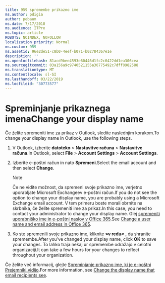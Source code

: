 ```yaml
---
title: 959 spremembe prikazno ime
ms.author: pdigia
author: pebaum
ms.date: 7/17/2018
ms.audience: ITPro
ms.topic: article
ROBOTS: NOINDEX, NOFOLLOW
localization_priority: Normal
ms.custom: 959
ms.assetid: 96e2de51-c8b0-4eef-b071-b02784367e1e
description: ''
ms.openlocfilehash: 81acd9bee4593e60446d1fc2c0422dd1ea306cea
ms.sourcegitcommit: 03a156a9c9740521155a30775492c7dff0982588
ms.translationtype: MT
ms.contentlocale: sl-SI
ms.lasthandoff: 03/22/2019
ms.locfileid: "30773577"
---
```

# <a name="change-your-display-name"></a><span data-ttu-id="ada3f-102">Spreminjanje prikaznega imena</span><span class="sxs-lookup"><span data-stu-id="ada3f-102">Change your display name</span></span>
  
<span data-ttu-id="ada3f-103">Če želite spremeniti ime za prikaz v Outlook, sledite naslednjim korakom.</span><span class="sxs-lookup"><span data-stu-id="ada3f-103">To change your display name in Outlook, use the following steps.</span></span>
  
1. <span data-ttu-id="ada3f-104">V Outlook, izberite **datoteko** \> **Nastavitve računa** \> **Nastavitve računa**.</span><span class="sxs-lookup"><span data-stu-id="ada3f-104">In Outlook, select **File** \> **Account Settings** \> **Account Settings**.</span></span>
    
2. <span data-ttu-id="ada3f-105">Izberite e-poštni račun in nato **Spremeni**.</span><span class="sxs-lookup"><span data-stu-id="ada3f-105">Select the email account and then select **Change**.</span></span>
    
    > [!NOTE]
    > <span data-ttu-id="ada3f-106">Če ne vidite možnost, da spremeni svoje prikazno ime, verjetno uporabljate Microsoft Exchangeev e-poštni račun.</span><span class="sxs-lookup"><span data-stu-id="ada3f-106">If you do not see the option to change your display name, you are probably using a Microsoft Exchange email account.</span></span> <span data-ttu-id="ada3f-107">V tem primeru boste morali obrnite na skrbnika, če želite spremeniti ime za prikaz.</span><span class="sxs-lookup"><span data-stu-id="ada3f-107">In this case, you need to contact your administrator to change your display name.</span></span> <span data-ttu-id="ada3f-108">Glej [spremeniti uporabniško ime in e-poštni naslov v Office 365](https://support.office.com/article/fb5ac074-e203-4e1f-9843-b9d1a3e03297.aspx).</span><span class="sxs-lookup"><span data-stu-id="ada3f-108">See [Change a user name and email address in Office 365](https://support.office.com/article/fb5ac074-e203-4e1f-9843-b9d1a3e03297.aspx).</span></span> 
  
3. <span data-ttu-id="ada3f-109">Ko ste spremenili svoje prikazno ime, kliknite **»v redu«** , da shranite spremembe.</span><span class="sxs-lookup"><span data-stu-id="ada3f-109">After you've changed your display name, click **OK** to save your changes.</span></span> <span data-ttu-id="ada3f-110">To lahko traja nekaj ur spremembe odražajo v celotni organizaciji.</span><span class="sxs-lookup"><span data-stu-id="ada3f-110">It can take a few hours for your changes to reflect throughout your organization.</span></span> 
    
<span data-ttu-id="ada3f-111">Če želite več informacij, glejte [Spreminjanje prikazno ime, ki je e-poštni Prejemniki vidijo](https://support.office.com/article/2b53331a-ba2a-4803-88dc-ac9fe376c8a9.aspx).</span><span class="sxs-lookup"><span data-stu-id="ada3f-111">For more information, see [Change the display name that email recipients see](https://support.office.com/article/2b53331a-ba2a-4803-88dc-ac9fe376c8a9.aspx).</span></span>
  

